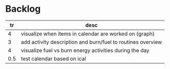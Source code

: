 # Backlog

| tr | desc |
| --- | --- |
| 4 | visualize when items in calendar are worked on (graph) |
| 3 | add activity description and burn/fuel to routines overview |
| 4 | visualize fuel vs burn energy activities during the day |
| 0.5 | test calendar based on ical |


